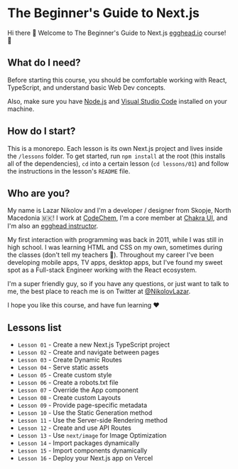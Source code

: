 # The Beginner's Guide to Next.js

Hi there 👋 Welcome to The Beginner's Guide to Next.js [egghead.io](https://egghead.io) course! 🚀

## What do I need?

Before starting this course, you should be comfortable working with React, TypeScript, and understand basic Web Dev concepts.

Also, make sure you have [Node.js](https://nodejs.org/) and [Visual Studio Code](https://code.visualstudio.com/) installed on your machine.

## How do I start?

This is a monorepo. Each lesson is its own Next.js project and lives inside the `/lessons` folder. To get started, run `npm install` at the root (this installs all of the dependencies), `cd` into a certain lesson (`cd lessons/01`) and follow the instructions in the lesson's `README` file.

## Who are you?

My name is Lazar Nikolov and I'm a developer / designer from Skopje, North Macedonia 🇲🇰! I work at [CodeChem](https://codechem.com), I'm a core member at [Chakra UI](https://chakra-ui.com), and I'm also an [egghead instructor](https://egghead.io/q/resources-by-lazar-nikolov).

My first interaction with programming was back in 2011, while I was still in high school. I was learning HTML and CSS on my own, sometimes during the classes (don't tell my teachers 🤫). Throughout my career I've been developing mobile apps, TV apps, desktop apps, but I've found my sweet spot as a Full-stack Engineer working with the React ecosystem.

I'm a super friendly guy, so if you have any questions, or just want to talk to me, the best place to reach me is on Twitter at [@NikolovLazar](https://twitter.com/NikolovLazar).

I hope you like this course, and have fun learning ❤️

## Lessons list

- `Lesson 01` - Create a new Next.js TypeScript project
- `Lesson 02` - Create and navigate between pages
- `Lesson 03` - Create Dynamic Routes
- `Lesson 04` - Serve static assets
- `Lesson 05` - Create custom style
- `Lesson 06` - Create a robots.txt file
- `Lesson 07` - Override the App component
- `Lesson 08` - Create custom Layouts
- `Lesson 09` - Provide page-specific metadata
- `Lesson 10` - Use the Static Generation method
- `Lesson 11` - Use the Server-side Rendering method
- `Lesson 12` - Create and use API Routes
- `Lesson 13` - Use `next/image` for Image Optimization
- `Lesson 14` - Import packages dynamically
- `Lesson 15` - Import components dynamically
- `Lesson 16` - Deploy your Next.js app on Vercel
